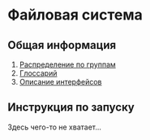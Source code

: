 # Файловая система
## Общая информация

1. [Распределение по группам](groups.md) 
2. [Глоссарий](glossary.md)
3. [Описание интерфейсов](interfaces.md)

## Инструкция по запуску

Здесь чего-то не хватает...